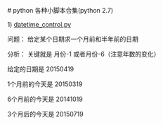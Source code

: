 <p>
# python 各种小脚本合集(python 2.7)
</p>
<p>
1) <a href="https://github.com/lovesword/helloworld/blob/master/datetime_control.py">datetime_control.py</a>
</p>
<p>    问题： 给定某个日期求一个月前和半年前的日期</p>
<p>    分析： 关键就是 月份-1 或者月份-6（注意年数的变化）</p>
   
<p>    给定的日期是 20150419</p>
<p>    1个月前的今天是 20150319</p>
<p>    6个月前的今天是 20141019</p>
<p>    3个月后的今天是 20150719</p>




